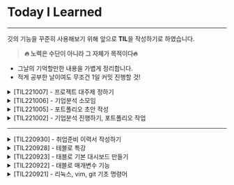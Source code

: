 # Today I Learned
------
깃의 기능을 꾸준히 사용해보기 위해 앞으로 **TIL**을 작성하기로 하였습니다.

> **🔥 노력은 수단이 아니라 그 자체가 목적이다🔥**

- 그날의 기억할만한 내용을 가볍게 정리합니다.
- 적게 공부한 날이여도 무조건 1일 커밋 진행할 것!



<details>
<summary>[TIL221007] - 프로젝트 대주제 정하기</summary>

> **프로젝트 주제 정하기**
- 프로젝트 대주제를 `게임`으로 정함
- 던파, 피파, 카트라이더 중에 어떤 데이터로 어떤 분석을 진행하고 싶은 지 조사해서 오기




</details>




<details>
<summary>[TIL221006] - 기업분석 소모임</summary>

> **기업분석 모임**

- 기업분석 소모임 참여 <br>
- 기업분석 : <span style='background-color:#fff5b1'>  에이블리, 지그재그, 채널톡, 데브시스터즈, 토스, 쏘카 </span><br>

```  
🙋🏻‍♂️ 느낀점 <br>
다른 분들의 발표 들으면서 추가적으로 분석, 진행해야겠다는 마음..이 크게 들었다. <br>
ERD를 추가 구성하여 생각해보고, AARRR 부분에서도 "선택한 서비스" 측면에서 다시 고민해봐야 할 것 같다. <br> 
너무 큰 틀에서 생각한 것 같은 느낌이 강하다 + 다른 회사를 하나 지정해서 두개를 비교하는 형태로 봐보는 것도 나쁘지 않을 것 같다! <br>
다시 한번 느끼지만 다들 대단하신 분들이다. 같이 모임 활동하게 되어서 영광이다  
```
-> 해당 내용 정리하여 블로그에 업로드 하기!!
<br>


</details>


<details>
<summary>[TIL221005] - 포트폴리오 초안 작성</summary>

> **취준하기**

- 포트폴리오 예시 찾아보기
- 내일 진행되는 '기업 분석' 소모임 준비하기
<center><img src="https://www.cookierun-kingdom.com/og-ko.jpg" width="300" height="150"></center>


</details>



<details>
<summary>[TIL221002] - 기업분석 진행하기, 포트폴리오 작업</summary>

> **취준하기!**

- 기업분석 소모임시 선택한 **[데브시스터즈 쿠키런:킹덤]** 에 대해 분석 진행함
- 모바일 게임 동향 및 장르 파악 || 대부분 부분 유료화 수익 모델
- 데브시스터즈 소셜 RPG 전략 게임 → “대중화”  낮은 과금 유도 + 높은 접근성 

</details>




----

<details>
<summary>[TIL220930] - 취업준비 이력서 작성하기
</summary>

> **취준하기!**

- 기업분석 진행하며 이력서 작성하기
- 기업분석 소모임의 선택 도메인 게임에 대해 서칭함
</details>


<details>
<summary>[TIL220928] - 테블로 특강</summary>

> **태블로 관련 대시보드 만들기 실습**

- 부서별로 원하는 대시보드 양상 생각하기
- 시계열 모형 예측 대시보드 구성하기

</details>

<details>
<summary>[TIL220923] - 태블로 기본 대시보드 만들기</summary>

> **태블로 시간관련 시각화 차트**

- 폭포수 차트 만드는 방법/특징/장단점
- 범프 차트 만드는 방법/특징/장단점

> 📝 #2 TIL 수정 & 브랜치로 생성/ 병합

1. `#### 등 head가 제대로 구현 안되는 것 확인.. -> 볼드체로 변경
2. 브랜치 생성/ 병합 연습 진행
</div>
</details>


<details>
<summary>
 [TIL220922] - 태블로 매개변수 기능</summary>
<div markdown="1">

> **태블로 매개변수 기능 활용**

- 태블로 매개변수 생성/ 계산된 필드 연결& 생성
- 태블로 매개변수를 활용한 대시보드 측정값 변경
- 태블로 대시보드 동작 적용하기 (하이라이트, 필터 등)

</div>
</details>




<details>
<summary>[TIL220921] - 리눅스, vim, git 기초 명령어</summary>
<div markdown="1">

 -> git 이슈 발생/ 해결 방법 공부

> **리눅스 커멘트라인 기초**

- `pwd` : 현재 저장소 위치 (print working)
- `cd` : 현재 저장소 위치를 변경하라 (change directory)
- `ls` : 디렉토리 안에 있는 내용을 확인한다. (list)
   - ls 뒤에는 -a, -l 옵션을 붙일 수 있음.

> **git 사용 명령어**

1) `git status` : 수정한 파일 확인가능 <br>
    commit 하지 않은 파일이 있는 지 확인하기 좋음 <br>
2) `git add FILENAME` : 커밋 대기 상태로 만듬 <br>
3) `git commit -m "VERSION"`: 실제로 커밋 버전을 만듬 <br>
4) `git log`: 제대로 커밋 되었는지 확인 <br>
3) `git push`: 저장소에 내용 업로드 하기 <br>

> 📝 #1 vim 사용법

: 명령모드 vs 입력모드
1. vim 에디터를 처음 킬때는 명령모드로 진입. 이때는 입력이 불가능함
2. 입력 하려면 입력 모드로 바꿔야함
- 입력 모드로 바꾸려면 키보드에서 i키(insert)등을 누름
3. 입력이 다 끝나고 저장 등의 명령을 컴퓨터에게 내리려면 명령모드로 다시 돌아가야 함
명령모드로 바꾸려면 키보드에서 esc키를 누름
- 명령모드에서 :w를 입력하고 enter키를 누르면 저장만 됨
(write)
- `:q`를 입력하면 에디터에서 빠져나올 수 있음 
(저장 안하고 quit)
- `:wq`를 입력하면 저장하고 에디터에서 빠져나올 수 있음
(write and quit)
</div>
</details>